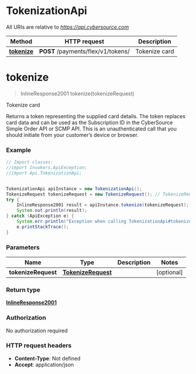 # TokenizationApi

All URIs are relative to *https://api.cybersource.com*

Method | HTTP request | Description
------------- | ------------- | -------------
[**tokenize**](TokenizationApi.md#tokenize) | **POST** /payments/flex/v1/tokens/ | Tokenize card


<a name="tokenize"></a>
# **tokenize**
> InlineResponse2001 tokenize(tokenizeRequest)

Tokenize card

Returns a token representing the supplied card details. The token replaces card data and can be used as the Subscription ID in the CyberSource Simple Order API or SCMP API. This is an unauthenticated call that you should initiate from your customer’s device or browser.

### Example
```java
// Import classes:
//import Invokers.ApiException;
//import Api.TokenizationApi;


TokenizationApi apiInstance = new TokenizationApi();
TokenizeRequest tokenizeRequest = new TokenizeRequest(); // TokenizeRequest | 
try {
    InlineResponse2001 result = apiInstance.tokenize(tokenizeRequest);
    System.out.println(result);
} catch (ApiException e) {
    System.err.println("Exception when calling TokenizationApi#tokenize");
    e.printStackTrace();
}
```

### Parameters

Name | Type | Description  | Notes
------------- | ------------- | ------------- | -------------
 **tokenizeRequest** | [**TokenizeRequest**](TokenizeRequest.md)|  | [optional]

### Return type

[**InlineResponse2001**](InlineResponse2001.md)

### Authorization

No authorization required

### HTTP request headers

 - **Content-Type**: Not defined
 - **Accept**: application/json

